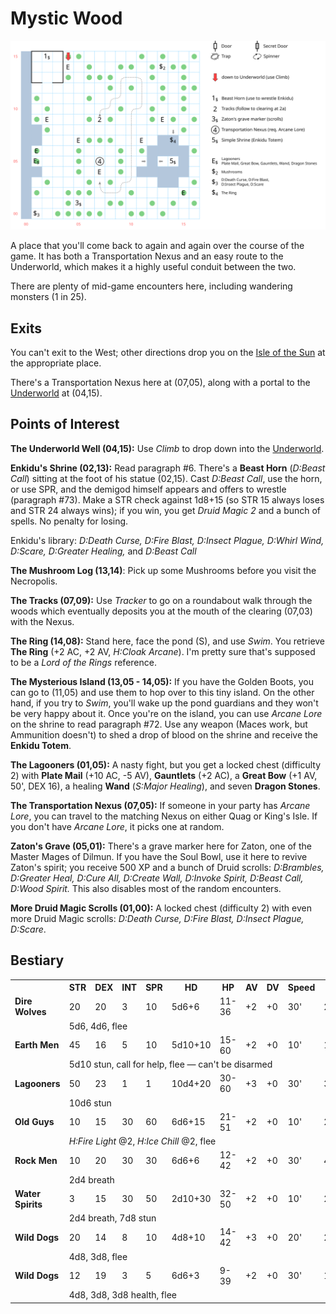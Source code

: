 # Mystic Wood

[![map](mystic-wood.svg)](mystic-wood.svg)

A place that you'll come back to again and again over the course of the game. It has both a Transportation Nexus and an easy route to the Underworld, which makes it a highly useful conduit between the two.

There are plenty of mid-game encounters here, including wandering monsters (1 in 25).

## Exits

You can't exit to the West; other directions drop you on the [Isle of the Sun](dilmun.md) at the appropriate place.

There's a Transportation Nexus here at (07,05), along with a portal to the [Underworld](magan-underworld.md) at (04,15).

## Points of Interest

**The Underworld Well (04,15):** Use *Climb* to drop down into the [Underworld](magan-underworld.md).

**Enkidu's Shrine (02,13):** Read paragraph #6. There's a **Beast Horn** (*D:Beast Call*) sitting at the foot of his statue (02,15). Cast *D:Beast Call*, use the horn, or use SPR, and the demigod himself appears and offers to wrestle (paragraph #73). Make a STR check against 1d8+15 (so STR 15 always loses and STR 24 always wins); if you win, you get *Druid Magic 2* and a bunch of spells. No penalty for losing.

Enkidu's library: *D:Death Curse, D:Fire Blast, D:Insect Plague, D:Whirl Wind, D:Scare, D:Greater Healing,* and *D:Beast Call*

**The Mushroom Log (13,14)**: Pick up some Mushrooms before you visit the Necropolis.

**The Tracks (07,09):** Use *Tracker* to go on a roundabout walk through the woods which eventually deposits you at the mouth of the clearing (07,03) with the Nexus.

**The Ring (14,08):** Stand here, face the pond (S), and use *Swim*. You retrieve **The Ring** (+2 AC, +2 AV, *H:Cloak Arcane*). I'm pretty sure that's supposed to be a *Lord of the Rings* reference.

**The Mysterious Island (13,05 - 14,05):** If you have the Golden Boots, you can go to (11,05) and use them to hop over to this tiny island. On the other hand, if you try to *Swim*, you'll wake up the pond guardians and they won't be very happy about it. Once you're on the island, you can use *Arcane Lore* on the shrine to read paragraph #72. Use any weapon (Maces work, but Ammunition doesn't) to shed a drop of blood on the shrine and receive the **Enkidu Totem**.

**The Lagooners (01,05):** A nasty fight, but you get a locked chest (difficulty 2) with **Plate Mail** (+10 AC, -5 AV), **Gauntlets** (+2 AC), a **Great Bow** (+1 AV, 50', DEX 16), a healing **Wand** (*S:Major Healing*), and seven **Dragon Stones**.

**The Transportation Nexus (07,05):** If someone in your party has *Arcane Lore*, you can travel to the matching Nexus on either Quag or King's Isle. If you don't have *Arcane Lore*, it picks one at random.

**Zaton's Grave (05,01):** There's a grave marker here for Zaton, one of the Master Mages of Dilmun. If you have the Soul Bowl, use it here to revive Zaton's spirit; you receive 500 XP and a bunch of Druid scrolls: *D:Brambles, D:Greater Heal, D:Cure All, D:Create Wall, D:Invoke Spirit, D:Beast Call, D:Wood Spirit.* This also disables most of the random encounters.

**More Druid Magic Scrolls (01,00):** A locked chest (difficulty 2) with even more Druid Magic scrolls: *D:Death Curse, D:Fire Blast, D:Insect Plague, D:Scare*.

## Bestiary

<table>
  <tr>
    <th></th>
    <th>STR</th>
    <th>DEX</th>
    <th>INT</th>
    <th>SPR</th>
    <th>HD</th>
    <th>HP</th>
    <th>AV</th>
    <th>DV</th>
    <th>Speed</th>
    <th>XP</th>
  </tr>
  <tr>
    <td><b>Dire Wolves</b></td>
    <td>20</td>
    <td>20</td>
    <td>3</td>
    <td>10</td>
    <td>5d6+6</td>
    <td>11-36</td>
    <td>+2</td>
    <td>+0</td>
    <td>30'</td>
    <td>220</td>
  </tr><tr>
    <td></td>
    <td colspan="10">5d6, 4d6, flee</td>
  </tr>
  <tr>
    <td><b>Earth Men</b></td>
    <td>45</td>
    <td>16</td>
    <td>5</td>
    <td>10</td>
    <td>5d10+10</td>
    <td>15-60</td>
    <td>+2</td>
    <td>+0</td>
    <td>10'</td>
    <td>180</td>
  </tr><tr>
    <td></td>
    <td colspan="10">5d10 stun, call for help, flee — can't be disarmed</td>
  </tr>
  <tr>
    <td><b>Lagooners</b></td>
    <td>50</td>
    <td>23</td>
    <td>1</td>
    <td>1</td>
    <td>10d4+20</td>
    <td>30-60</td>
    <td>+3</td>
    <td>+0</td>
    <td>30'</td>
    <td>300</td>
  </tr><tr>
    <td></td>
    <td colspan="10">10d6 stun</td>
  </tr>
  <tr>
    <td><b>Old Guys</b></td>
    <td>10</td>
    <td>15</td>
    <td>30</td>
    <td>60</td>
    <td>6d6+15</td>
    <td>21-51</td>
    <td>+2</td>
    <td>+0</td>
    <td>10'</td>
    <td>240</td>
  </tr><tr>
    <td></td>
    <td colspan="10"><i>H:Fire Light</i> @2, <i>H:Ice Chill</i> @2, flee</td>
  </tr>
  <tr>
    <td><b>Rock Men</b></td>
    <td>10</td>
    <td>20</td>
    <td>30</td>
    <td>30</td>
    <td>6d6+6</td>
    <td>12-42</td>
    <td>+2</td>
    <td>+0</td>
    <td>30'</td>
    <td>400</td>
  </tr><tr>
    <td></td>
    <td colspan="10">2d4 breath</td>
  </tr>
  <tr>
    <td><b>Water Spirits</b></td>
    <td>3</td>
    <td>15</td>
    <td>30</td>
    <td>50</td>
    <td>2d10+30</td>
    <td>32-50</td>
    <td>+2</td>
    <td>+0</td>
    <td>10'</td>
    <td>200</td>
  </tr><tr>
    <td></td>
    <td colspan="10">2d4 breath, 7d8 stun</td>
  </tr>
  <tr>
    <td><b>Wild Dogs</b></td>
    <td>20</td>
    <td>14</td>
    <td>8</td>
    <td>10</td>
    <td>4d8+10</td>
    <td>14-42</td>
    <td>+3</td>
    <td>+0</td>
    <td>20'</td>
    <td>200</td>
  </tr><tr>
    <td></td>
    <td colspan="10">4d8, 3d8, flee</td>
  </tr>
  <tr>
    <td><b>Wild Dogs</b></td>
    <td>12</td>
    <td>19</td>
    <td>3</td>
    <td>5</td>
    <td>6d6+3</td>
    <td>9-39</td>
    <td>+2</td>
    <td>+0</td>
    <td>30'</td>
    <td>100</td>
  </tr><tr>
    <td></td>
    <td colspan="10">4d8, 3d8, 3d8 health, flee</td>
  </tr>
</table>

